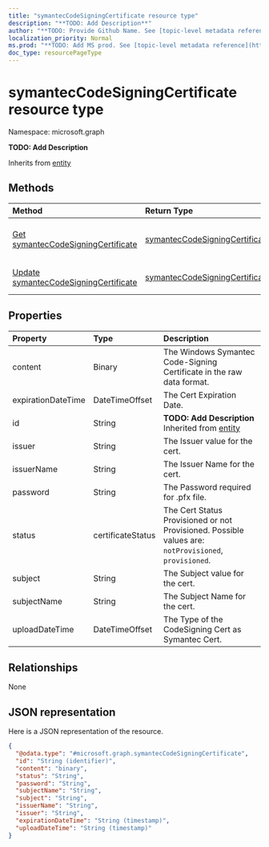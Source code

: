```yaml
---
title: "symantecCodeSigningCertificate resource type"
description: "**TODO: Add Description**"
author: "**TODO: Provide Github Name. See [topic-level metadata reference](https://msgo.azurewebsites.net/add/document/guidelines/metadata.html#topic-level-metadata)**"
localization_priority: Normal
ms.prod: "**TODO: Add MS prod. See [topic-level metadata reference](https://msgo.azurewebsites.net/add/document/guidelines/metadata.html#topic-level-metadata)**"
doc_type: resourcePageType
---
```


# symantecCodeSigningCertificate resource type


Namespace: microsoft.graph

**TODO: Add Description**


Inherits from [entity](../resources/entity.md)

## Methods
|Method|Return Type|Description|
|:---|:---|:---|
|[Get symantecCodeSigningCertificate](../api/symanteccodesigningcertificate-get.md)|[symantecCodeSigningCertificate](../resources/symanteccodesigningcertificate.md)|Read the properties and relationships of a [symantecCodeSigningCertificate](../resources/symanteccodesigningcertificate.md) object.|
|[Update symantecCodeSigningCertificate](../api/symanteccodesigningcertificate-update.md)|[symantecCodeSigningCertificate](../resources/symanteccodesigningcertificate.md)|Update the properties of a [symantecCodeSigningCertificate](../resources/symanteccodesigningcertificate.md) object.|

## Properties
|Property|Type|Description|
|:---|:---|:---|
|content|Binary|The Windows Symantec Code-Signing Certificate in the raw data format.|
|expirationDateTime|DateTimeOffset|The Cert Expiration Date.|
|id|String|**TODO: Add Description** Inherited from [entity](../resources/entity.md)|
|issuer|String|The Issuer value for the cert.|
|issuerName|String|The Issuer Name for the cert.|
|password|String|The Password required for .pfx file.|
|status|certificateStatus|The Cert Status Provisioned or not Provisioned. Possible values are: `notProvisioned`, `provisioned`.|
|subject|String|The Subject value for the cert.|
|subjectName|String|The Subject Name for the cert.|
|uploadDateTime|DateTimeOffset|The Type of the CodeSigning Cert as Symantec Cert.|

## Relationships
None

## JSON representation
Here is a JSON representation of the resource.
<!-- {
  "blockType": "resource",
  "keyProperty": "id",
  "@odata.type": "microsoft.graph.symantecCodeSigningCertificate",
  "baseType": "microsoft.graph.entity",
  "openType": false
}
-->
``` json
{
  "@odata.type": "#microsoft.graph.symantecCodeSigningCertificate",
  "id": "String (identifier)",
  "content": "binary",
  "status": "String",
  "password": "String",
  "subjectName": "String",
  "subject": "String",
  "issuerName": "String",
  "issuer": "String",
  "expirationDateTime": "String (timestamp)",
  "uploadDateTime": "String (timestamp)"
}
```

